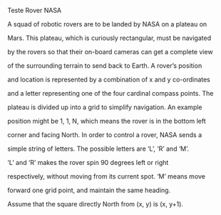 Teste Rover NASA

A squad of robotic rovers are to be landed by NASA on a plateau on 

Mars. This plateau, which is curiously rectangular, must be navigated 

by the rovers so that their on-board cameras can get a complete view 

of the surrounding terrain to send back to Earth. A rover’s position 

and location is represented by a combination of x and y co-ordinates 

and a letter representing one of the four cardinal compass points. The 

plateau is divided up into a grid to simplify navigation. An example 

position might be 1, 1, N, which means the rover is in the bottom left 

corner and facing North. In order to control a rover, NASA sends a 

simple string of letters. The possible letters are ‘L’, ‘R’ and ‘M’. 

‘L’ and ‘R’ makes the rover spin 90 degrees left or right 

respectively, without moving from its current spot. ‘M’ means move 

forward one grid point, and maintain the same heading. 

Assume that the square directly North from (x, y) is (x, y+1). 

